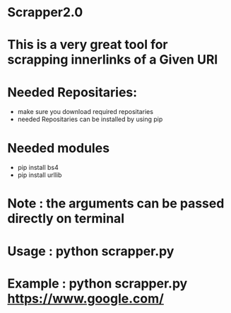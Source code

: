 # Scrapper2.0

# This is a very great tool for scrapping innerlinks of a Given URl

# Needed Repositaries:  

* make sure you download required repositaries
* needed Repositaries can be installed by using pip 

# Needed modules
* pip install bs4
* pip install urllib

# Note : the arguments can be passed directly on terminal 

# Usage : python scrapper.py <URL>

# Example : python scrapper.py https://www.google.com/





